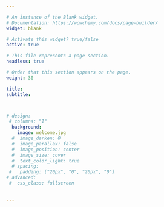 ```yaml
---

# An instance of the Blank widget.
# Documentation: https://wowchemy.com/docs/page-builder/
widget: blank

# Activate this widget? true/false
active: true

# This file represents a page section.
headless: true

# Order that this section appears on the page.
weight: 30

title:
subtitle:



# design:
 # columns: "1"
  background:
    image: welcome.jpg
  #  image_darken: 0
  #  image_parallax: false
  #  image_position: center
  #  image_size: cover
  #  text_color_light: true
  # spacing:
 #   padding: ["20px", "0", "20px", "0"]
# advanced:
 #  css_class: fullscreen
  
 
---
```


